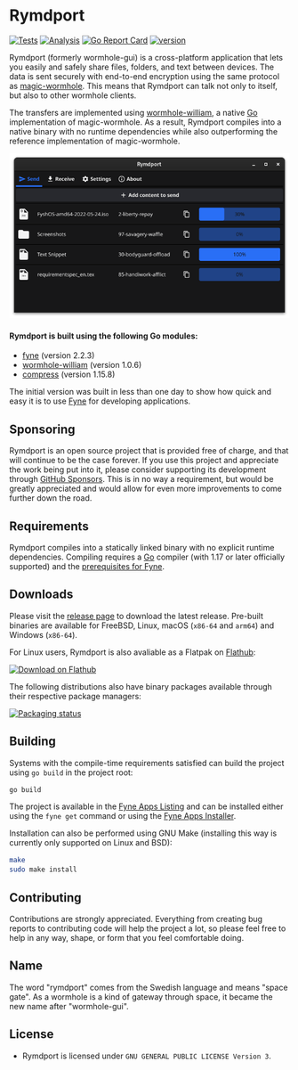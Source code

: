# Rymdport

[![Tests](https://github.com/Jacalz/rymdport/actions/workflows/tests.yml/badge.svg)](https://github.com/Jacalz/rymdport/actions/workflows/tests.yml)
[![Analysis](https://github.com/Jacalz/rymdport/actions/workflows/analysis.yml/badge.svg?branch=main)](https://github.com/Jacalz/rymdport/actions/workflows/analysis.yml)
[![Go Report Card](https://goreportcard.com/badge/github.com/Jacalz/rymdport/v3)](https://goreportcard.com/report/github.com/Jacalz/rymdport/v3)
[![version](https://img.shields.io/github/v/tag/Jacalz/rymdport?label=version)](https://github.com/Jacalz/rymdport/releases/latest)

Rymdport (formerly wormhole-gui) is a cross-platform application that lets you easily and safely share files, folders, and text between devices.
The data is sent securely with end-to-end encryption using the same protocol as [magic-wormhole](https://github.com/magic-wormhole/magic-wormhole). This means that Rymdport can talk not only to itself, but also to other wormhole clients.

The transfers are implemented using [wormhole-william](https://github.com/psanford/wormhole-william), a native [Go](https://go.dev/) implementation of magic-wormhole. As a result, Rymdport compiles into a native binary with no runtime dependencies while also outperforming the reference implementation of magic-wormhole.

<p align="center">
  <img src="internal/assets/screenshot1.png" />
</p>

#### Rymdport is built using the following Go modules:
- [fyne](https://github.com/fyne-io/fyne) (version 2.2.3)
- [wormhole-william](https://github.com/psanford/wormhole-william) (version 1.0.6)
- [compress](https://github.com/klauspost/compress) (version 1.15.8)

The initial version was built in less than one day to show how quick and easy it is to use [Fyne](https://github.com/fyne-io/fyne) for developing applications.

## Sponsoring

Rymdport is an open source project that is provided free of charge, and that will continue to be the case forever. If you use this project and appreciate the work being put into it, please consider supporting its development through [GitHub Sponsors](https://github.com/sponsors/Jacalz). This is in no way a requirement, but would be greatly appreciated and would allow for even more improvements to come further down the road.

## Requirements

Rymdport compiles into a statically linked binary with no explicit runtime dependencies.
Compiling requires a [Go](https://go.dev) compiler (with 1.17 or later officially supported) and the [prerequisites for Fyne](https://developer.fyne.io/started/).

## Downloads

Please visit the [release page](https://github.com/Jacalz/rymdport/releases) to download the latest release.
Pre-built binaries are available for FreeBSD, Linux, macOS (`x86-64` and `arm64`) and Windows (`x86-64`).

For Linux users, Rymdport is also avaliable as a Flatpak on [Flathub](https://flathub.org/apps/details/io.github.jacalz.rymdport):

<a href='https://flathub.org/apps/details/io.github.jacalz.rymdport'><img width='200' alt='Download on Flathub' src='https://flathub.org/assets/badges/flathub-badge-en.png'/></a>

The following distributions also have binary packages available through their respective package managers:

[![Packaging status](https://repology.org/badge/vertical-allrepos/rymdport.svg)](https://repology.org/project/rymdport/versions)

## Building

Systems with the compile-time requirements satisfied can build the project using `go build` in the project root:
```bash
go build
```

The project is available in the [Fyne Apps Listing](https://apps.fyne.io/apps/rymdport.html) and can be installed either using the `fyne get` command or using the [Fyne Apps Installer](https://apps.fyne.io/apps/io.fyne.apps.html).

Installation can also be performed using GNU Make (installing this way is currently only supported on Linux and BSD):
```bash
make
sudo make install
```

## Contributing

Contributions are strongly appreciated. Everything from creating bug reports to contributing code will help the project a lot, so please feel free to help in any way, shape, or form that you feel comfortable doing.

## Name

The word "rymdport" comes from the Swedish language and means "space gate".
As a wormhole is a kind of gateway through space, it became the new name after "wormhole-gui".

## License
- Rymdport is licensed under `GNU GENERAL PUBLIC LICENSE Version 3`.
